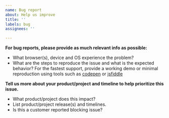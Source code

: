```yaml
---
name: Bug report
about: Help us improve
title: ''
labels: bug
assignees: ''

---
```


**For bug reports, please provide as much relevant info as possible:**

* What browser(s), device and OS experience the problem?
* What are the steps to reproduce the issue and what is the expected behavior?  For the fastest support, provide a working demo or minimal reproduction using tools such as [codepen](https://codepen.io/) or [jsfiddle](https://jsfiddle.net/)

**Tell us more about your product/project and timeline to help prioritize this issue.**

* What product/project does this impact?
* List product/project release(s) and timelines.
* Is this a customer reported blocking issue?
